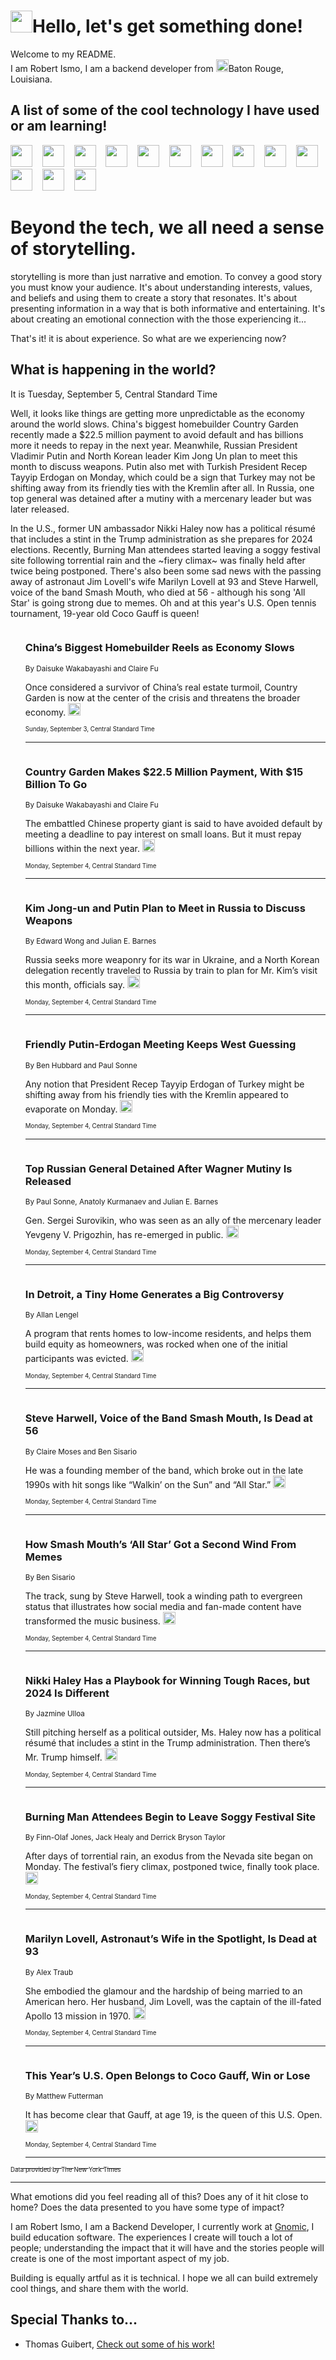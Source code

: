 <h1><img src="https://emojis.slackmojis.com/emojis/images/1643514375/3493/hot-coffee.gif?1643514375" width="35"/>Hello, let's get something done!</h1>

<p>Welcome to my README.<br/>
I am Robert Ismo, I am a backend developer from <img src="https://emojis.slackmojis.com/emojis/images/1638395689/50435/moulin_rouge.png?1638395689" width="20"/>Baton Rouge, Louisiana.</p>
<h2>A list of some of the cool technology I have used or am learning!</h2>
<p>
<img src="https://emojis.slackmojis.com/emojis/images/1643516091/21142/meow_bongotap.gif?1643516091" width="35" alt="">
<img src="https://img.shields.io/badge/Favorite%20Frontend%20Framework-SvelteKit-f83903" alt="">
<img src="https://img.shields.io/badge/Second%20Favorite-Vue-40b581" alt="">
<img src="https://img.shields.io/badge/Most%20Used%20Runtime-Nodejs-78b061" alt="">
<img src="https://emojis.slackmojis.com/emojis/images/1643517416/34482/fire.gif?1643517416" width="35" alt="">
<img src="https://img.shields.io/badge/Javascript%20But%20Better-Typescript-0078ca" alt="">
<img src="https://img.shields.io/badge/Favorite%20Language-Elixir-3e244d" alt="">
<img src="https://img.shields.io/badge/Containerize%20Everything-Docker-6ac9ef" alt="">
<img src="https://emojis.slackmojis.com/emojis/images/1643514596/5999/meow_party.gif?1643514596" width="35" alt="">
<img src="https://img.shields.io/badge/API%20Love%20Language-Graphql-de32a5" alt="">
<img src="https://img.shields.io/badge/Our%20Favorite%20Version%20Controller-Git-e94f33" alt="">
<img src="https://img.shields.io/badge/Favorite%20Database-Redis-d42d1d" alt="">
<img src="https://emojis.slackmojis.com/emojis/images/1643514559/5584/deployparrot.gif?1643514559" width="35" alt="">
<img src="https://img.shields.io/badge/Container%20Interstate-RabbitMQ-f66200" alt="">
<img src="https://img.shields.io/badge/Gotta%20Learn-Kubernetes-316adf" alt="">
<img src="https://img.shields.io/badge/Really%20Mature%20Now-WASM-654fef" alt="">
<img src="https://emojis.slackmojis.com/emojis/images/1666642497/61942/dance_vibe.gif?1666642497" width="35" alt="">
<img src="https://img.shields.io/badge/For%20My%20M1-ARM64-657d96" alt="">
<img src="https://img.shields.io/badge/Loving%20This%20So%20Much-TailwindCSS-17bcb5" alt="">
<img src="https://img.shields.io/badge/Cool%20Build%20Tool-Vite-f9cb24" alt="">
<img src="https://emojis.slackmojis.com/emojis/images/1669231376/62819/working-on-it.gif?1669231376" width="35" alt="">
<img src="https://img.shields.io/badge/Fun%20and%20Easy%20Database-MongoDB-5f8c49" alt="">
<img src="https://img.shields.io/badge/JS%20Life%20Support-NPM-c73737" alt="">
<img src="https://img.shields.io/badge/I%20Liked%20It-DynamoDB-0073b9" alt="">
<img src="https://emojis.slackmojis.com/emojis/images/1643514045/46/question.gif?1643514045" width="35" alt="">
<img src="https://img.shields.io/badge/cool-React-60d6f9" alt="">
<img src="https://img.shields.io/badge/Future%20Big%20Project-Lambda-f37e00" alt="">
<img src="https://img.shields.io/badge/NPM%20But%20Better-PNPM-f1aa07" alt="">
<img src="https://emojis.slackmojis.com/emojis/images/1643514943/9662/fbwow.gif?1643514943" width="35" alt="">
<img src="https://img.shields.io/badge/First%20Language-C-662079" alt="">
<img src="https://img.shields.io/badge/Where%20I%20Deploy%20Frontend-Vercel-000000" alt="">
<img src="https://img.shields.io/badge/Who%20Does%20not%20Want%20an%20App-Swift-f9492a" alt="">
<img src="https://emojis.slackmojis.com/emojis/images/1643514058/151/javascript.png?1643514058" width="35" alt="">
<img src="https://img.shields.io/badge/cool-Python-fbd542" alt="">
<img src="https://img.shields.io/badge/Favorite%20Something-Stripe-656cdc" alt="">
<img src="https://img.shields.io/badge/Of%20Course-HTML5-ed6327" alt="">
<img src="https://emojis.slackmojis.com/emojis/images/1660415405/60731/bomb.gif?1660415405" width="35" alt="">
<img src="https://img.shields.io/badge/hate-CSS-2964ec" alt="">
<img src="https://img.shields.io/badge/Learning-CircleCI-141215" alt="">
<img src="https://img.shields.io/badge/Learning-Rust-fbbb3b" alt="">
<img src="https://emojis.slackmojis.com/emojis/images/1660415397/60712/writing-hand.gif?1660415397" width="35" alt="">
<img src="https://img.shields.io/badge/Dev%20Browser%20of%20Choice-Firefox-cc4e26" alt="">
<img src="https://img.shields.io/badge/Recoverying%20From%20Windows-UNIX-1781e3" alt="">
<img src="https://img.shields.io/badge/LOVE-LogSeq-90c1c2" alt="">
<img src="https://emojis.slackmojis.com/emojis/images/1643514066/223/kirby.gif?1643514066" width="35" alt="">
<img src="https://img.shields.io/badge/Daily%20Driver-MacOS-e6e6e8" alt="">
<img src="https://img.shields.io/badge/Git%20Server-Github-000000" alt="">
<img src="https://img.shields.io/badge/enjoyable-EC2-f17428" alt="">
<img src="https://emojis.slackmojis.com/emojis/images/1643514239/2069/excited.gif?1643514239" width="35" alt="">
</p>
<h1>Beyond the tech, we all need a sense of storytelling.</h1>
<p>storytelling is more than just narrative and emotion. To convey a good story you must know your audience. It's about understanding interests, values, and beliefs and using them to create a story that resonates. It's about presenting information in a way that is both informative and entertaining. It's about creating an emotional connection with the those experiencing it...</p>
<p>That's it! it is about experience. So what are we experiencing now?</p>
<h2>What is happening in the world?</h2>
<p>It is Tuesday, September 5, Central Standard Time</p>
<p>
Well, it looks like things are getting more unpredictable as the economy around the world slows. China&#39;s biggest homebuilder Country Garden recently made a $22.5 million payment to avoid default and has billions more it needs to repay in the next year. Meanwhile, Russian President Vladimir Putin and North Korean leader Kim Jong Un plan to meet this month to discuss weapons. Putin also met with Turkish President Recep Tayyip Erdogan on Monday, which could be a sign that Turkey may not be shifting away from its friendly ties with the Kremlin after all. In Russia, one top general was detained after a mutiny with a mercenary leader but was later released. 

In the U.S., former UN ambassador Nikki Haley now has a political résumé that includes a stint in the Trump administration as she prepares for 2024 elections. Recently, Burning Man attendees started leaving a soggy festival site following torrential rain and the ~fiery climax~ was finally held after twice being postponed. There&#39;s also been some sad news with the passing away of astronaut Jim Lovell&#39;s wife Marilyn Lovell at 93 and Steve Harwell, voice of the band Smash Mouth, who died at 56 - although his song &#39;All Star&#39; is going strong due to memes. Oh and at this year&#39;s U.S. Open tennis tournament, 19-year old Coco Gauff is queen!</p>
<ol>
<img src="https://img.shields.io/badge/-business-blue" alt="">
<h3>China’s Biggest Homebuilder Reels as Economy Slows</h3>
<sub>By Daisuke Wakabayashi and Claire Fu</sub>
<p>Once considered a survivor of China’s real estate turmoil, Country Garden is now at the center of the crisis and threatens the broader economy.  <a href="https://nyti.ms/44EVsmS"><img src="https://developer.nytimes.com/files/poweredby_nytimes_30b.png?v=1583354208352" height="20"></a></p>
<sub><sub>Sunday, September 3, Central Standard Time</sub></sub>
<hr/>
<img src="https://img.shields.io/badge/-business-blue" alt="">
<h3>Country Garden Makes $22.5 Million Payment, With $15 Billion To Go</h3>
<sub>By Daisuke Wakabayashi and Claire Fu</sub>
<p>The embattled Chinese property giant is said to have avoided default by meeting a deadline to pay interest on small loans. But it must repay billions within the next year.  <a href="https://nyti.ms/3R88q9H"><img src="https://developer.nytimes.com/files/poweredby_nytimes_30b.png?v=1583354208352" height="20"></a></p>
<sub><sub>Monday, September 4, Central Standard Time</sub></sub>
<hr/>
<img src="https://img.shields.io/badge/-us-blue" alt="">
<h3>Kim Jong-un and Putin Plan to Meet in Russia to Discuss Weapons</h3>
<sub>By Edward Wong and Julian E. Barnes</sub>
<p>Russia seeks more weaponry for its war in Ukraine, and a North Korean delegation recently traveled to Russia by train to plan for Mr. Kim’s visit this month, officials say.  <a href="https://nyti.ms/4825m5e"><img src="https://developer.nytimes.com/files/poweredby_nytimes_30b.png?v=1583354208352" height="20"></a></p>
<sub><sub>Monday, September 4, Central Standard Time</sub></sub>
<hr/>
<img src="https://img.shields.io/badge/-world-blue" alt="">
<h3>Friendly Putin-Erdogan Meeting Keeps West Guessing</h3>
<sub>By Ben Hubbard and Paul Sonne</sub>
<p>Any notion that President Recep Tayyip Erdogan of Turkey might be shifting away from his friendly ties with the Kremlin appeared to evaporate on Monday.  <a href="https://nyti.ms/3PoEoxd"><img src="https://developer.nytimes.com/files/poweredby_nytimes_30b.png?v=1583354208352" height="20"></a></p>
<sub><sub>Monday, September 4, Central Standard Time</sub></sub>
<hr/>
<img src="https://img.shields.io/badge/-world-blue" alt="">
<h3>Top Russian General Detained After Wagner Mutiny Is Released</h3>
<sub>By Paul Sonne, Anatoly Kurmanaev and Julian E. Barnes</sub>
<p>Gen. Sergei Surovikin, who was seen as an ally of the mercenary leader Yevgeny V. Prigozhin, has re-emerged in public.  <a href="https://nyti.ms/3EpMRda"><img src="https://developer.nytimes.com/files/poweredby_nytimes_30b.png?v=1583354208352" height="20"></a></p>
<sub><sub>Monday, September 4, Central Standard Time</sub></sub>
<hr/>
<img src="https://img.shields.io/badge/-realestate-blue" alt="">
<h3>In Detroit, a Tiny Home Generates a Big Controversy</h3>
<sub>By Allan Lengel</sub>
<p>A program that rents homes to low-income residents, and helps them build equity as homeowners, was rocked when one of the initial participants was evicted.  <a href="https://nyti.ms/3qRDLmy"><img src="https://developer.nytimes.com/files/poweredby_nytimes_30b.png?v=1583354208352" height="20"></a></p>
<sub><sub>Monday, September 4, Central Standard Time</sub></sub>
<hr/>
<img src="https://img.shields.io/badge/-arts-blue" alt="">
<h3>Steve Harwell, Voice of the Band Smash Mouth, Is Dead at 56</h3>
<sub>By Claire Moses and Ben Sisario</sub>
<p>He was a founding member of the band, which broke out in the late 1990s with hit songs like “Walkin’ on the Sun” and “All Star.”  <a href="https://nyti.ms/45TrlJA"><img src="https://developer.nytimes.com/files/poweredby_nytimes_30b.png?v=1583354208352" height="20"></a></p>
<sub><sub>Monday, September 4, Central Standard Time</sub></sub>
<hr/>
<img src="https://img.shields.io/badge/-arts-blue" alt="">
<h3>How Smash Mouth’s ‘All Star’ Got a Second Wind From Memes</h3>
<sub>By Ben Sisario</sub>
<p>The track, sung by Steve Harwell, took a winding path to evergreen status that illustrates how social media and fan-made content have transformed the music business.  <a href="https://nyti.ms/3PpOkGK"><img src="https://developer.nytimes.com/files/poweredby_nytimes_30b.png?v=1583354208352" height="20"></a></p>
<sub><sub>Monday, September 4, Central Standard Time</sub></sub>
<hr/>
<img src="https://img.shields.io/badge/-us-blue" alt="">
<h3>Nikki Haley Has a Playbook for Winning Tough Races, but 2024 Is Different</h3>
<sub>By Jazmine Ulloa</sub>
<p>Still pitching herself as a political outsider, Ms. Haley now has a political résumé that includes a stint in the Trump administration. Then there’s Mr. Trump himself.  <a href="https://nyti.ms/47WsC4l"><img src="https://developer.nytimes.com/files/poweredby_nytimes_30b.png?v=1583354208352" height="20"></a></p>
<sub><sub>Monday, September 4, Central Standard Time</sub></sub>
<hr/>
<img src="https://img.shields.io/badge/-us-blue" alt="">
<h3>Burning Man Attendees Begin to Leave Soggy Festival Site</h3>
<sub>By Finn-Olaf Jones, Jack Healy and Derrick Bryson Taylor</sub>
<p>After days of torrential rain, an exodus from the Nevada site began on Monday. The festival’s fiery climax, postponed twice, finally took place.  <a href="https://nyti.ms/44EqdbV"><img src="https://developer.nytimes.com/files/poweredby_nytimes_30b.png?v=1583354208352" height="20"></a></p>
<sub><sub>Monday, September 4, Central Standard Time</sub></sub>
<hr/>
<img src="https://img.shields.io/badge/-us-blue" alt="">
<h3>Marilyn Lovell, Astronaut’s Wife in the Spotlight, Is Dead at 93</h3>
<sub>By Alex Traub</sub>
<p>She embodied the glamour and the hardship of being married to an American hero. Her husband, Jim Lovell, was the captain of the ill-fated Apollo 13 mission in 1970.  <a href="https://nyti.ms/45D2g63"><img src="https://developer.nytimes.com/files/poweredby_nytimes_30b.png?v=1583354208352" height="20"></a></p>
<sub><sub>Monday, September 4, Central Standard Time</sub></sub>
<hr/>
<img src="https://img.shields.io/badge/-sports-blue" alt="">
<h3>This Year’s U.S. Open Belongs to Coco Gauff, Win or Lose</h3>
<sub>By Matthew Futterman</sub>
<p>It has become clear that Gauff, at age 19, is the queen of this U.S. Open.  <a href="https://nyti.ms/3R87jqt"><img src="https://developer.nytimes.com/files/poweredby_nytimes_30b.png?v=1583354208352" height="20"></a></p>
<sub><sub>Monday, September 4, Central Standard Time</sub></sub>
<hr/>
</ol>
<a href="https://developer.nytimes.com"><sub><sub>Data provided by The New York Times</sub></sub></a>
<hr/>
<p>What emotions did you feel reading all of this? Does any of it hit close to home? Does the data presented to you have some type of impact?</p>
<p>I am Robert Ismo, I am a Backend Developer, I currently work at <a href="https://gnomic.education/">Gnomic</a>, I build education software. The experiences I create will touch a lot of people; understanding the impact that it will have and the stories people will create is one of the most important aspect of my job.</p>
<p>Building is equally artful as it is technical. I hope we all can build extremely cool things, and share them with the world.</p>
<h2>Special Thanks to...</h2>
<ul>
<li>Thomas Guibert, <a href="https://github.com/thmsgbrt/thmsgbrt">Check out some of his work!</a></li>
</ul>